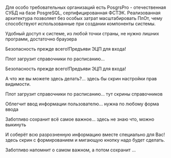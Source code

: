 Для особо требовательных организаций есть PosgrsPro - отечественная СУБД на базе PosgreSQL, 
сертифицированная ФСТЭК.
Реализованная архитектура позволяет без особых затрат масштабировать ПлОт, чему способствуют 
использованные при создании компоненты системы.

Удобный доступ к системе, из любой точки страны, не нужно лишних программ, достаточно браузера

Безопасность прежде всего!Предъяви ЭЦП для входа!

Плот загрузит справочники по расписанию…

Безопасность прежде всего!Предъяви ЭЦП для входа!

А что же вы можете здесь делать?...
здесь бы скрин настройки прав видимости.


Плот загрузит справочники по расписанию…
тут скрины справочников


Облегчит ввод информации пользователю…
нужна по любому форма ввода

Заботливо сохранит всё самое важное…
здесь не знаю что, можно выкинуть

И соберёт всю разрозненную информацию вместе специально для Вас!
здесь скрин с формированием и мигающую кнопку надо будет сделать.


Заботливо напомнит о самом важном, а потом сохранит …


